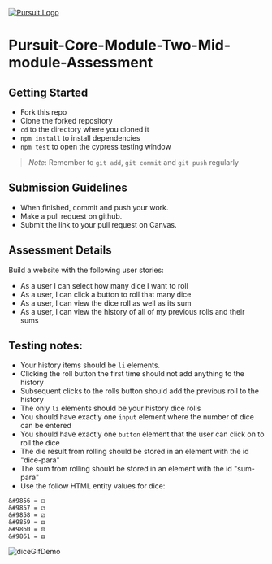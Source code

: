 [![Pursuit Logo](https://avatars1.githubusercontent.com/u/5825944?s=200&v=4)](https://pursuit.org)

# Pursuit-Core-Module-Two-Mid-module-Assessment

## Getting Started

- Fork this repo
- Clone the forked repository
- `cd` to the directory where you cloned it
- `npm install` to install dependencies
- `npm test` to open the cypress testing window

> _Note_: Remember to `git add`, `git commit` and `git push` regularly

## Submission Guidelines

- When finished, commit and push your work.
- Make a pull request on github.
- Submit the link to your pull request on Canvas.

## Assessment Details

Build a website with the following user stories:

- As a user I can select how many dice I want to roll
- As a user, I can click a button to roll that many dice
- As a user, I can view the dice roll as well as its sum
- As a user, I can view the history of all of my previous rolls and their sums

## Testing notes:

- Your history items should be `li` elements.
- Clicking the roll button the first time should not add anything to the history
- Subsequent clicks to the rolls button should add the previous roll to the history
- The only `li` elements should be your history dice rolls
- You should have exactly one `input` element where the number of dice can be entered
- You should have exactly one `button` element that the user can click on to roll the dice
- The die result from rolling should be stored in an element with the id "dice-para"
- The sum from rolling should be stored in an element with the id "sum-para"
- Use the follow HTML entity values for dice:

```
&#9856 = ⚀
&#9857 = ⚁
&#9858 = ⚂
&#9859 = ⚃
&#9860 = ⚄
&#9861 = ⚅
```

![diceGifDemo](./diceRolling.gif)
